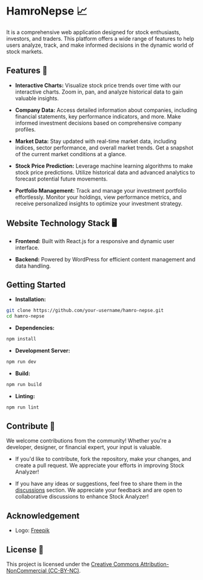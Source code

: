 # HamroNepse 📈

It is a comprehensive web application designed for stock enthusiasts, investors, and traders. This platform offers a wide range of features to help users analyze, track, and make informed decisions in the dynamic world of stock markets.

## Features 🚀

- **Interactive Charts:** Visualize stock price trends over time with our interactive charts. Zoom in, pan, and analyze historical data to gain valuable insights.

- **Company Data:** Access detailed information about companies, including financial statements, key performance indicators, and more. Make informed investment decisions based on comprehensive company profiles.

- **Market Data:** Stay updated with real-time market data, including indices, sector performance, and overall market trends. Get a snapshot of the current market conditions at a glance.

- **Stock Price Prediction:** Leverage machine learning algorithms to make stock price predictions. Utilize historical data and advanced analytics to forecast potential future movements.

- **Portfolio Management:** Track and manage your investment portfolio effortlessly. Monitor your holdings, view performance metrics, and receive personalized insights to optimize your investment strategy.

## Website Technology Stack 🖥️

- **Frontend:** Built with React.js for a responsive and dynamic user interface.

- **Backend:** Powered by WordPress for efficient content management and data handling.

## Getting Started

- **Installation:**

```bash
git clone https://github.com/your-username/hamro-nepse.git
cd hamro-nepse
```

- **Dependencies:**

```bash
npm install
```

- **Development Server:**

```bash
npm run dev
```

- **Build:**

```bash
npm run build
```

- **Linting:**

```bash
npm run lint
```

## Contribute 🤝

We welcome contributions from the community! Whether you're a developer, designer, or financial expert, your input is valuable.

- If you'd like to contribute, fork the repository, make your changes, and create a pull request. We appreciate your efforts in improving Stock Analyzer!

- If you have any ideas or suggestions, feel free to share them in the [discussions](https://github.com/ChandraByte/hamro-nepse/discussions) section. We appreciate your feedback and are open to collaborative discussions to enhance Stock Analyzer!

## Acknowledgement

- Logo: [Freepik](https://www.freepik.com/free-vector/bull-logo-design-template_42925533.htm#page=3&query=stock%20logo&position=7&from_view=search&track=ais&uuid=dc4cc0a2-3169-4285-89b2-721a9bee056c)

## License 📜

This project is licensed under the [Creative Commons Attribution-NonCommercial (CC-BY-NC)](https://creativecommons.org/licenses/by-nc/4.0/).
